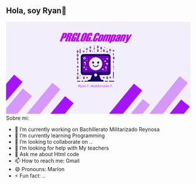 ## Hola, soy Ryan👋

<img src="banner.jpg">
Sobre mi:

- 🔭 I’m currently working on Bachillerato Militarizado Reynosa
- 🌱 I’m currently learning Programming
- 👯 I’m looking to collaborate on ..
- 🤔 I’m looking for help with My teachers
- 💬 Ask me about Html code
- 📫 How to reach me: Gmail
- 😄 Pronouns: Marlon
- ⚡ Fun fact: ..

